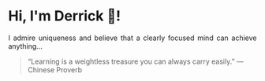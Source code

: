 # Hi, I'm Derrick 👋!
<p align="justify">I admire uniqueness and believe that a clearly focused mind can achieve anything...</p> 
<!-- #quote-start -->
<blockquote>&ldquo;Learning is a weightless treasure you can always carry easily.&rdquo; &mdash; <footer>Chinese Proverb</footer></blockquote>
<!-- #quote-end -->
